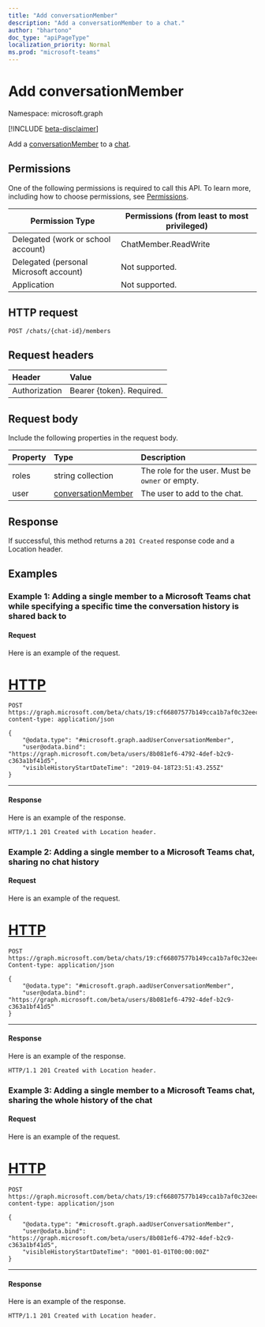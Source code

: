 ```yaml
---
title: "Add conversationMember"
description: "Add a conversationMember to a chat."
author: "bhartono"
doc_type: "apiPageType"
localization_priority: Normal
ms.prod: "microsoft-teams"
---
```


# Add conversationMember

Namespace: microsoft.graph

[!INCLUDE [beta-disclaimer](../../includes/beta-disclaimer.md)]

Add a [conversationMember](../resources/conversationmember.md) to a [chat](../resources/chat.md).

## Permissions

One of the following permissions is required to call this API. To learn more, including how to choose permissions, see [Permissions](/graph/permissions-reference).

|Permission Type|Permissions (from least to most privileged)|
|---------|-------------|
|Delegated (work or school account)| ChatMember.ReadWrite |
|Delegated (personal Microsoft account)|Not supported.|
|Application| Not supported. |

## HTTP request
<!-- { "blockType": "ignored"} -->
```http
POST /chats/{chat-id}/members
```

## Request headers

| Header       | Value |
|:---------------|:--------|
| Authorization  | Bearer {token}. Required.  |

## Request body

Include the following properties in the request body.

| Property   | Type |Description|
|:---------------|:--------|:----------|
|roles|string collection|The role for the user. Must be `owner` or empty.|
|user|[conversationMember](../resources/conversationmember.md)|The user to add to the chat.|

## Response

If successful, this method returns a `201 Created` response code and a Location header.

## Examples

### Example 1: Adding a single member to a Microsoft Teams chat while specifying a specific time the conversation history is shared back to

#### Request

Here is an example of the request.

# [HTTP](#tab/http)
<!-- {
  "blockType": "request",
  "name": "create_conversation_member_with_specific_visibleHistoryStartDateTime"
} -->
```msgraph-interactive
POST https://graph.microsoft.com/beta/chats/19:cf66807577b149cca1b7af0c32eec122@thread.v2/members
content-type: application/json

{
    "@odata.type": "#microsoft.graph.aadUserConversationMember",
    "user@odata.bind": "https://graph.microsoft.com/beta/users/8b081ef6-4792-4def-b2c9-c363a1bf41d5",
    "visibleHistoryStartDateTime": "2019-04-18T23:51:43.255Z"
}
```

---


#### Response

Here is an example of the response.

<!-- 
{
 "blockType": "response",
  "truncated": true,
  "name": "create_conversation_member_with_specific_visibleHistoryStartDateTime",
  "@odata.type": "Microsoft.Teams.GraphSvc.conversationMember"
}
-->
```http
HTTP/1.1 201 Created with Location header.
```

### Example 2: Adding a single member to a Microsoft Teams chat, sharing no chat history

#### Request

Here is an example of the request.

# [HTTP](#tab/http)
<!-- {
  "blockType": "request",
  "name": "create_conversation_member_with_no_visibleHistoryStartDateTime"
} -->
```msgraph-interactive
POST https://graph.microsoft.com/beta/chats/19:cf66807577b149cca1b7af0c32eec122@thread.v2/members
Content-type: application/json

{
    "@odata.type": "#microsoft.graph.aadUserConversationMember",
    "user@odata.bind": "https://graph.microsoft.com/beta/users/8b081ef6-4792-4def-b2c9-c363a1bf41d5"
}
```

---


#### Response

Here is an example of the response.

<!-- 
{
 "blockType": "response",
  "truncated": true,
  "name": "create_conversation_member_with_no_visibleHistoryStartDateTime",
  "@odata.type": "Microsoft.Teams.GraphSvc.conversationMember"
}
-->
```http
HTTP/1.1 201 Created with Location header.
```

### Example 3: Adding a single member to a Microsoft Teams chat, sharing the whole history of the chat

#### Request

Here is an example of the request.

# [HTTP](#tab/http)
<!-- {
  "blockType": "request",
  "name": "create_conversation_member_with_all_visibleHistoryStartDateTime"
} -->
```msgraph-interactive
POST https://graph.microsoft.com/beta/chats/19:cf66807577b149cca1b7af0c32eec122@thread.v2/members
content-type: application/json

{
    "@odata.type": "#microsoft.graph.aadUserConversationMember",
    "user@odata.bind": "https://graph.microsoft.com/beta/users/8b081ef6-4792-4def-b2c9-c363a1bf41d5",
    "visibleHistoryStartDateTime": "0001-01-01T00:00:00Z"
}
```

---


#### Response

Here is an example of the response.

<!-- 
{
 "blockType": "response",
  "truncated": true,
  "name": "create_conversation_member_with_all_visibleHistoryStartDateTime",
  "@odata.type": "Microsoft.Teams.GraphSvc.conversationMember"
}
-->
```http
HTTP/1.1 201 Created with Location header.
```


